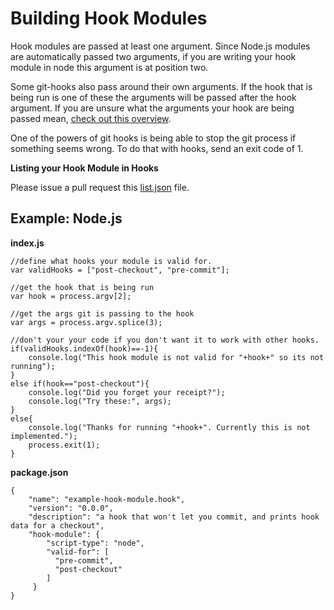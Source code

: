 # Building Hook Modules

Hook modules are passed at least one argument. Since Node.js modules are automatically passed two arguments, if you are writing your hook module in node this argument is at position two.

Some git-hooks also pass around their own arguments. If the hook that is being run is one of these the arguments will be passed after the hook argument. If you are unsure what the arguments your hook are being passed mean, [check out this overview](https://www.kernel.org/pub/software/scm/git/docs/githooks.html).

One of the powers of git hooks is being able to stop the git process if something seems wrong. To do that with hooks, send an exit code of 1.

**Listing your Hook Module in Hooks**

Please issue a pull request this [list.json](https://github.com/mcwhittemore/node-hooks/blob/master/list.json) file.

## Example: Node.js

**index.js**

```
//define what hooks your module is valid for.
var validHooks = ["post-checkout", "pre-commit"];

//get the hook that is being run
var hook = process.argv[2];

//get the args git is passing to the hook
var args = process.argv.splice(3);

//don't your your code if you don't want it to work with other hooks.
if(validHooks.indexOf(hook)==-1){
	console.log("This hook module is not valid for "+hook+" so its not running");
}
else if(hook=="post-checkout"){
	console.log("Did you forget your receipt?");
	console.log("Try these:", args);
}
else{
	console.log("Thanks for running "+hook+". Currently this is not implemented.");
	process.exit(1);
}
```

**package.json**

```
{
	"name": "example-hook-module.hook",
	"version": "0.0.0",
	"description": "a hook that won't let you commit, and prints hook data for a checkout",
	"hook-module": {
	    "script-type": "node",
	    "valid-for": [
	      "pre-commit",
	      "post-checkout"
	    ]
	 }
}
```